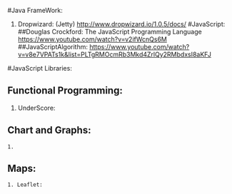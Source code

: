 #Java FrameWork:
  1. Dropwizard: (Jetty) http://www.dropwizard.io/1.0.5/docs/
#JavaScript:
  ##Douglas Crockford: The JavaScript Programming Language https://www.youtube.com/watch?v=v2ifWcnQs6M
  ##JavaScriptAlgorithm: https://www.youtube.com/watch?v=v8e7VPATs1k&list=PLTgRMOcmRb3Mkd4ZrlQy2RMbdxsI8aKFJ

#JavaScript Libraries:
  ## Functional Programming:
   1. UnderScore: 
  ## Chart and Graphs:
    1. 
  ## Maps: 
    1. Leaflet: 

